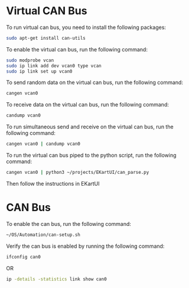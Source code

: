 # Virtual CAN Bus
To run virtual can bus, you need to install the following packages:
```bash
sudo apt-get install can-utils
```
To enable the virtual can bus, run the following command:
```bash
sudo modprobe vcan
sudo ip link add dev vcan0 type vcan
sudo ip link set up vcan0
```
To send random data on the virtual can bus, run the following command:
```bash
cangen vcan0
```
To receive data on the virtual can bus, run the following command:
```bash
candump vcan0
```
To run simultaneous send and receive on the virtual can bus, run the following command:
```bash
cangen vcan0 | candump vcan0
```
To run the virtual can bus piped to the python script, run the following command:
```bash
cangen vcan0 | python3 ~/projects/EKartUI/can_parse.py
```
Then follow the instructions in EKartUI

# CAN Bus
To enable the can bus, run the following command:
```bash
~/OS/Automation/can-setup.sh
```
Verify the can bus is enabled by running the following command:
```bash
ifconfig can0
```
OR
```bash
ip -details -statistics link show can0
```